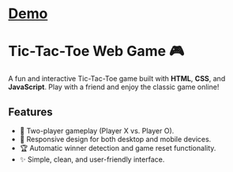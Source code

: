 <a href="https://vrushabd.github.io/tictictoe-game/"><h1>Demo</h1></a>


# Tic-Tac-Toe Web Game 🎮

A fun and interactive Tic-Tac-Toe game built with **HTML**, **CSS**, and **JavaScript**. Play with a friend and enjoy the classic game online!

## Features
- 🎲 Two-player gameplay (Player X vs. Player O).
- 📱 Responsive design for both desktop and mobile devices.
- 🏆 Automatic winner detection and game reset functionality.
- ✨ Simple, clean, and user-friendly interface.
